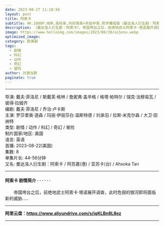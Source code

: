```yaml
---
date: 2023-08-27 11:18:56
layout: post
title: 阿索卡
subtitle: 4K.1080P.HDR.高码率.内封简英+外挂中英.附字幕组版（曼达洛人衍生剧：阿索卡）
description: （曼达洛人衍生剧：阿索卡）。帝国垮台之后，前绝地武士阿索卡·塔诺展开调查，此时危弱的银河即将面临新的威胁...
image: https://www.helloimg.com/images/2023/08/30/oiSonu.webp
optimized_image: 
category: 欧美剧
tags:
  - 剧情
  - 科幻
  - 动作
  - 奇幻
  - 冒险
author: 对酒当歌
paginate: true
---
```


---

导演: 戴夫·菲洛尼 / 斯戴芙·格林 / 詹妮弗·盖辛格 / 格塔·帕特尔 / 瑞克·法穆易瓦 / 彼得·拉姆齐  
编剧: 戴夫·菲洛尼 / 乔治·卢卡斯  
主演: 罗莎里奥·道森 / 玛丽·伊丽莎白·温斯特德 / 刘承羽 / 拉斯·米克尔森 / 大卫·田纳特  
类型: 剧情 / 动作 / 科幻 / 奇幻 / 冒险  
制片国家/地区: 美国  
语言: 英语  
首播: 2023-08-22(美国)  
集数: 8  
单集片长: 44-56分钟  
又名: 曼达洛人衍生剧：阿索卡 / 阿苏嘉(港) / 亚苏卡(台) / Ahsoka Tan  

---

#### 阿索卡 剧情简介 · · · · · ·

　　帝国垮台之后，前绝地武士阿索卡·塔诺展开调查，此时危弱的银河即将面临新的威胁.....

---

**阿里云盘：<https://www.aliyundrive.com/s/iqKLBn8L8ez>**

---
